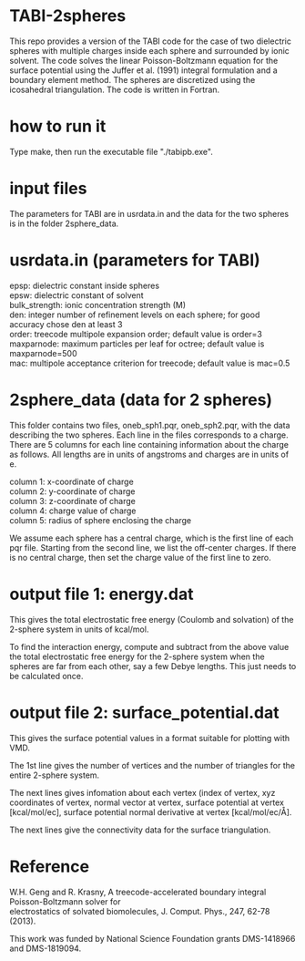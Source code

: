 # TABI-2spheres
This repo provides a version of the TABI code for the case of two dielectric spheres with multiple charges inside each sphere and surrounded by ionic solvent. The code solves the linear Poisson-Boltzmann equation for the surface potential using the Juffer et al. (1991) integral formulation and a boundary element method. The spheres are discretized using the icosahedral triangulation. The code is written in Fortran. 

# how to run it
Type make, then run the executable file "./tabipb.exe".

# input files
The parameters for TABI are in usrdata.in and the data for the two spheres is in the folder 2sphere_data.

# usrdata.in (parameters for TABI)
epsp: dielectric constant inside spheres    
epsw: dielectric constant of solvent    
bulk_strength: ionic concentration strength (M)   
den: integer number of refinement levels on each sphere; for good accuracy chose den at least 3   
order: treecode multipole expansion order; default value is order=3   
maxparnode: maximum particles per leaf for octree; default value is maxparnode=500    
mac: multipole acceptance criterion for treecode; default value is mac=0.5

# 2sphere_data (data for 2 spheres)
This folder contains two files, oneb_sph1.pqr, oneb_sph2.pqr, with the data describing the two spheres. Each line in the files corresponds to a charge. There are 5 columns for each line containing information about the charge as follows. All lengths are in units of angstroms and charges are in units of e.

column 1: x-coordinate of charge    
column 2: y-coordinate of charge    
column 3: z-coordinate of charge    
column 4: charge value of charge    
column 5: radius of sphere enclosing the charge

We assume each sphere has a central charge, which is the first line of each pqr file. Starting from the second line, we list the off-center charges. If there is no central charge, then set the charge value of the first line to zero.

# output file 1: energy.dat
This gives the total electrostatic free energy (Coulomb and solvation) of the 2-sphere system in units of kcal/mol. 

To find the interaction energy, compute and subtract from the above value the total electrostatic free energy for the 2-sphere system when the spheres are far from each other, say a few Debye lengths. This just needs to be calculated once.

# output file 2: surface_potential.dat
This gives the surface potential values in a format suitable for plotting with VMD.

The 1st line gives the number of vertices and the number of triangles for the entire 2-sphere system.

The next lines gives infomation about each vertex (index of vertex, xyz coordinates of vertex,	normal	vector at vertex,	surface	potential at vertex	[kcal/mol/ec], surface potential normal	derivative at vertex [kcal/mol/ec/Å].	

The next lines give the connectivity data	for	the surface	triangulation.	

# Reference
W.H. Geng	 and	 R.	 Krasny,	 A	treecode-accelerated	 boundary	 integral	 Poisson-Boltzmann	 solver	 for	
electrostatics	of	solvated	biomolecules,	J.	Comput.	Phys.,	247,	62-78	(2013).

This work was funded by National Science Foundation grants DMS-1418966 and DMS-1819094.
